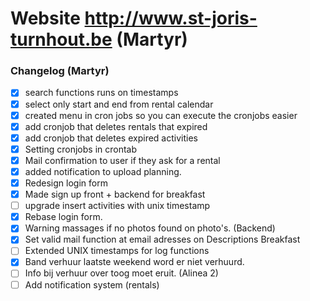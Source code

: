Website http://www.st-joris-turnhout.be (Martyr)
=============================================

###  Changelog (Martyr)
- [x] search functions runs on timestamps
- [x] select only start and end from rental calendar
- [x] created menu in cron jobs so you can execute the cronjobs easier
- [x] add cronjob that deletes rentals that expired
- [x] add cronjob that deletes expired activities
- [x] Setting cronjobs in crontab 
- [x] Mail confirmation to user if they ask for a rental
- [x] added notification to upload planning.
- [x] Redesign login form
- [x] Made sign up front + backend for breakfast 
- [ ] upgrade insert activities with unix timestamp
- [x] Rebase login form.
- [x] Warning massages if no photos found on photo's. (Backend)
- [x] Set valid mail function at email adresses on Descriptions Breakfast
- [ ] Extended UNIX timestamps for log functions
- [x] Band verhuur laatste weekend word er niet verhuurd.
- [ ] Info bij verhuur over toog moet eruit. (Alinea 2)
- [ ] Add notification system (rentals)